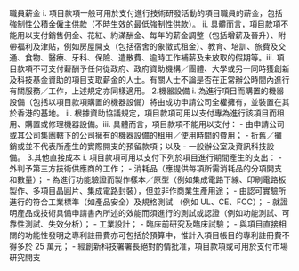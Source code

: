 職員薪金 i. 項目款項一般可用於支付進行技術研發活動的項目職員的薪金，包括強制性公積金僱主供款（不時生效的最低強制性供款）。 ii. 具體而言，項目款項不能用以支付銷售佣金、花紅、約滿酬金、每年的薪金調整（包括增薪及晉升）、附帶福利及津貼，例如房屋開支（包括宿舍的象徵式租金）、教育、培訓、旅費及交通、食物、醫療、牙科、保險、遣散費、逾時工作補薪及未放取的假期等。iii. 項目款項不可支付薪酬予任何從政府、政府資助機構／團體、大學或另一同時獲創新及科技基金資助的項目支取薪金的人士。有關人士不論是否在正常辦公時間內進行有關服務／工作，上述規定亦同樣適用。 
2.機器設備 i. 為進行項目而購置的機器設備（包括以項目款項購置的機器設備）將由成功申請公司全權擁有，並裝置在其於香港的基地。 ii. 根據資助協議規定，項目款項可用以支付專為進行該項目而租用、購置或修理機器設備。iii. 具體而言，項目款項不能用以支付： - 由申請公司或其公司集團轄下的公司擁有的機器設備的租用／使用時間的費用； - 折舊／攤銷或並不代表所產生的實際開支的預留款項；以及 - 一般辦公室及資訊科技設備。
3.其他直接成本 i. 項目款項可用以支付下列於項目進行期間產生的支出： - 外判予第三方技術供應商的工作； - 消耗品（應提供每項所需消耗品的分項開支和數量）； - 為進行功能驗證而製作樣本／原型（例如集成電路下線、印刷電路板製作、多項目晶圓片、集成電路封裝），但並非作商業生產用途； - 由認可實驗所進行的符合工業標準（如產品安全）及規格測試 （例如 UL、CE、FCC）； - 就證明產品或技術具備申請書內所述的效能而須進行的測試或認證（例如功能測試、可靠性測試、失效分析）； - 工業設計； - 臨床前研究及臨床試驗； - 與項目直接相關的功能性發明之專利註冊費亦可包括於預算中，惟計入項目帳目的專利註冊費不得多於 25 萬元； - 經創新科技署署長絕對酌情批准，項目款項或可用於支付市場研究開支